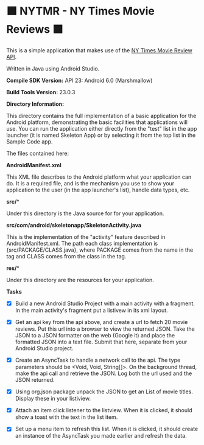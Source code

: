 # :black_large_square: NYTMR - NY Times Movie Reviews :black_large_square:

This is a simple application that makes use of the [NY Times Movie Review API](https://developer.nytimes.com).


Written in Java using Android Studio.

**Compile SDK Version:** API 23: Android 6.0 (Marshmallow)

**Build Tools Version:** 23.0.3


**Directory Information:**

This directory contains the full implementation of a basic application for
the Android platform, demonstrating the basic facilities that applications
will use.  You can run the application either directly from the "test"
list in the app launcher (it is named Skeleton App) or by selecting it from
the top list in the Sample Code app.

The files contained here:


**AndroidManifest.xml**

This XML file describes to the Android platform what your application can do.
It is a required file, and is the mechanism you use to show your application
to the user (in the app launcher's list), handle data types, etc.


**src/***

Under this directory is the Java source for for your application.


**src/com/android/skeletonapp/SkeletonActivity.java**

This is the implementation of the "activity" feature described in
AndroidManifest.xml.  The path each class implementation is
{src/PACKAGE/CLASS.java}, where PACKAGE comes from the name in the <package>
tag and CLASS comes from the class in the <activity> tag.


**res/***

Under this directory are the resources for your application.


**Tasks**

- [X] Build a new Android Studio Project with a main activity with a fragment. In the main activity's fragment put a listivew in its xml layout. 

- [X] Get an api key from the api above, and create a url to fetch 20 movie reviews. Put this url into a browser to view the returned JSON. Take the JSON to a JSON formatter on the web (Google it) and place the formatted JSON into a text file. Submit that here, separate from your Android Studio project. 

- [X] Create an AsyncTask to handle a network call to the api. The type parameters should be <Void, Void, String[]>. On the background thread, make the api call and retrieve the JSON. Log both the url used and the JSON returned.

- [X] Using org.json package unpack the JSON to get an List of movie titles. Display these in your listiview.

- [X] Attach an item click listener to the listview. When it is clicked, it should show a toast with the text in the list item.

- [X] Set up a menu item to refresh this list. When it is clicked, it should create an instance of the AsyncTask you made earlier and refresh the data. 
